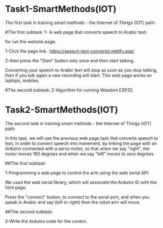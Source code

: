 # Task1-SmartMethods(IOT)
The first task in training smart methods - the Internet of Things (IOT) path:

#The first subtask:
1- A web page that converts speech to Arabic text:

for run the website page:

1-Click the page link : 
https://speech-text-convertor.netlify.app/

2-then press the "Start" button only once and then start talking.

Converting your speech to Arabic text will stop as soon as you stop talking, then if you talk again a new recording will start.
This web page works on laptops, mobiles.

 
#The second subtask:
2-Algorithm for running Wasdom ESP32.


# Task2-SmartMethods(IOT)
 The second task in training smart methods - the Internet of Things (IOT) path:

 In this task, we will use the previous web page task that converts speech to text, in order to convert speech into movement, by linking the page with an Arduino      connected with a servo motor, so that when we say "right", the motor moves 180 degrees and when we say "left" moves to zero degrees.

##The first subtask: 

1-Programming a web page to control the arm using the web serial API:

  We used the web serial library, which will associate the Arduino ID with the html page.

  Press the "connect" button, to connect to the serial port, and when you speak in Arabic and say (left or right) then the robot arm will move.
  
##The second subtask: 

2-Write the Arduino code for the control.
